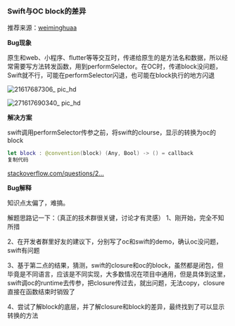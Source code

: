 ### Swift与OC block的差异

推荐来源：[weiminghuaa](https://github.com/weiminghuaa)

**Bug现象**

原生和web、小程序、flutter等等交互时，传递给原生的是方法名和数据，所以经常需要写方法转发函数，用到performSelector。在OC时，传递block没问题，Swift就不行，可能在performSelector闪退，也可能在block执行的地方闪退

![21617687306_ pic_hd](https://p3-juejin.byteimg.com/tos-cn-i-k3u1fbpfcp/7a2a88f757ec4e9ab78e70a552178c16~tplv-k3u1fbpfcp-zoom-1.image)

![271617690340_ pic_hd](https://p3-juejin.byteimg.com/tos-cn-i-k3u1fbpfcp/a368ed191d3e4b4a9ac274deee101c9a~tplv-k3u1fbpfcp-zoom-1.image)

**解决方案**

swift调用performSelector传参之前，将swift的clourse，显示的转换为oc的block

```swift
let block : @convention(block) (Any, Bool) -> () = callback
复制代码
```

[stackoverflow.com/questions/2…](https://stackoverflow.com/questions/26374792/difference-between-block-objective-c-and-closure-swift-in-ios)

**Bug解释**

知识点太偏了，难搞。

解题思路记一下：（真正的技术群很关键，讨论才有灵感） 1、刚开始，完全不知所措

2、在开发者群里好友的建议下，分别写了oc和swift的demo，确认oc没问题，swift有问题

3、基于第二点的结果，猜测，swift的closure和oc的block，虽然都是闭包，但毕竟是不同语言，应该是不同实现，大多数情况在项目中通用，但是具体到这里，swift调oc的runtime去传参，把closure传过去，就出问题，无法copy，closure直接在函数结束时销毁了

4、尝试了解block的底层，并了解closure和block的差异，最终找到了可以显示转换的方法
